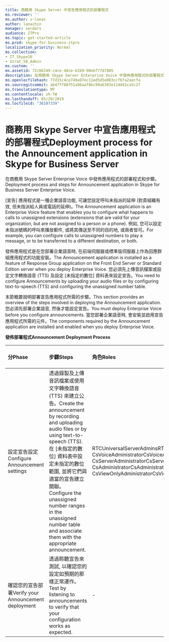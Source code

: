 ```yaml
---
title: 商務用 Skype Server 中宣告應用程式的部署程式
ms.reviewer: ''
ms.author: v-lanac
author: lanachin
manager: serdars
audience: ITPro
ms.topic: get-started-article
ms.prod: skype-for-business-itpro
localization_priority: Normal
ms.collection:
- IT_Skype16
- Strat_SB_Admin
ms.custom: ''
ms.assetid: 72c66249-c4ce-48ce-b1b9-90ebf77d7805
description: 在商務用 Skype Server Enterprise Voice 中發佈應用程式的部署程式和步驟。
ms.openlocfilehash: 77d15c4ce749a97ec11ed5d5e083ccf6fa2aecfa
ms.sourcegitcommit: ab47ff88f51a96aaf8bc99a6303e114d41ca5c2f
ms.translationtype: MT
ms.contentlocale: zh-TW
ms.lasthandoff: 05/20/2019
ms.locfileid: "36187339"
---
```

# <a name="deployment-process-for-the-announcement-application-in-skype-for-business-server"></a><span data-ttu-id="d9fe2-103">商務用 Skype Server 中宣告應用程式的部署程式</span><span class="sxs-lookup"><span data-stu-id="d9fe2-103">Deployment process for the Announcement application in Skype for Business Server</span></span>
 
<span data-ttu-id="d9fe2-104">在商務用 Skype Server Enterprise Voice 中發佈應用程式的部署程式和步驟。</span><span class="sxs-lookup"><span data-stu-id="d9fe2-104">Deployment process and steps for Announcement application in Skype for Business Server Enterprise Voice.</span></span>
  
<span data-ttu-id="d9fe2-105">[宣告] 應用程式是一種企業語音功能, 可讓您設定呼叫未指派的延伸 (對貴組織有效, 但未指派給人員或電話的延伸)。</span><span class="sxs-lookup"><span data-stu-id="d9fe2-105">The Announcement application is an Enterprise Voice feature that enables you to configure what happens to calls to unassigned extensions (extensions that are valid for your organization, but are not assigned to a person or a phone).</span></span> <span data-ttu-id="d9fe2-106">例如, 您可以設定未指派號碼的呼叫來播放郵件, 或將其傳送至不同的目的地, 或兩者皆可。</span><span class="sxs-lookup"><span data-stu-id="d9fe2-106">For example, you can configure calls to unassigned numbers to play a message, or to be transferred to a different destination, or both.</span></span>
  
<span data-ttu-id="d9fe2-107">發佈應用程式是在您部署企業語音時, 在前端伺服器或標準版伺服器上作為回應群組應用程式的功能安裝。</span><span class="sxs-lookup"><span data-stu-id="d9fe2-107">The Announcement application is installed as a feature of Response Group application on the Front End Server or Standard Edition server when you deploy Enterprise Voice.</span></span> <span data-ttu-id="d9fe2-108">您必須先上傳音訊檔案或設定文字轉換語音 (TTS) 及設定 [未指定的數位] 資料表來設定宣告。</span><span class="sxs-lookup"><span data-stu-id="d9fe2-108">You need to configure Announcements by uploading your audio files or by configuring text-to-speech (TTS) and configuring the unassigned number table.</span></span>
  
<span data-ttu-id="d9fe2-109">本節概要說明部署宣告應用程式所需的步驟。</span><span class="sxs-lookup"><span data-stu-id="d9fe2-109">This section provides an overview of the steps involved in deploying the Announcement application.</span></span> <span data-ttu-id="d9fe2-110">您必須先部署企業語音, 然後才能設定宣告。</span><span class="sxs-lookup"><span data-stu-id="d9fe2-110">You must deploy Enterprise Voice before you configure announcements.</span></span> <span data-ttu-id="d9fe2-111">當您部署企業語音時, 會安裝並啟用宣告應用程式所需的元件。</span><span class="sxs-lookup"><span data-stu-id="d9fe2-111">The components required by the Announcement application are installed and enabled when you deploy Enterprise Voice.</span></span>
  
<span data-ttu-id="d9fe2-112">**發佈部署程式**</span><span class="sxs-lookup"><span data-stu-id="d9fe2-112">**Announcement Deployment Process**</span></span>

|<span data-ttu-id="d9fe2-113">**分**</span><span class="sxs-lookup"><span data-stu-id="d9fe2-113">**Phase**</span></span>|<span data-ttu-id="d9fe2-114">**步驟**</span><span class="sxs-lookup"><span data-stu-id="d9fe2-114">**Steps**</span></span>|<span data-ttu-id="d9fe2-115">**角色**</span><span class="sxs-lookup"><span data-stu-id="d9fe2-115">**Roles**</span></span>|<span data-ttu-id="d9fe2-116">**部署檔**</span><span class="sxs-lookup"><span data-stu-id="d9fe2-116">**Deployment documentation**</span></span>|
|:-----|:-----|:-----|:-----|
|<span data-ttu-id="d9fe2-117">設定宣告設定</span><span class="sxs-lookup"><span data-stu-id="d9fe2-117">Configure Announcement settings</span></span>  <br/> | <span data-ttu-id="d9fe2-118">透過錄製及上傳音訊檔案或使用文字轉換語音 (TTS) 來建立公告。</span><span class="sxs-lookup"><span data-stu-id="d9fe2-118">Create the announcement by recording and uploading audio files or by using text-to-speech (TTS).</span></span> <br/>  <span data-ttu-id="d9fe2-119">在 [未指定的數位] 資料表中設定未指定的數位範圍, 並將它們與適當的宣告建立關聯。</span><span class="sxs-lookup"><span data-stu-id="d9fe2-119">Configure the unassigned number ranges in the unassigned number table and associate them with the appropriate announcement.</span></span> <br/> |<span data-ttu-id="d9fe2-120">RTCUniversalServerAdmins</span><span class="sxs-lookup"><span data-stu-id="d9fe2-120">RTCUniversalServerAdmins</span></span>  <br/> <span data-ttu-id="d9fe2-121">CsVoiceAdministrator</span><span class="sxs-lookup"><span data-stu-id="d9fe2-121">CsVoiceAdministrator</span></span>  <br/> <span data-ttu-id="d9fe2-122">CsServerAdministrator</span><span class="sxs-lookup"><span data-stu-id="d9fe2-122">CsServerAdministrator</span></span>  <br/> <span data-ttu-id="d9fe2-123">CsAdministrator</span><span class="sxs-lookup"><span data-stu-id="d9fe2-123">CsAdministrator</span></span>  <br/> <span data-ttu-id="d9fe2-124">CsViewOnlyAdministrator</span><span class="sxs-lookup"><span data-stu-id="d9fe2-124">CsViewOnlyAdministrator</span></span>  <br/> |[<span data-ttu-id="d9fe2-125">在商務用 Skype Server 中建立或刪除公告</span><span class="sxs-lookup"><span data-stu-id="d9fe2-125">Create or delete an announcement in Skype for Business Server</span></span>](create-an-announcement.md) <br/> [<span data-ttu-id="d9fe2-126">在商務用 Skype Server 中建立或修改未指定的數位範圍</span><span class="sxs-lookup"><span data-stu-id="d9fe2-126">Create or modify an unassigned number range in Skype for Business Server</span></span>](create-or-modify-an-unassigned-number-range.md) <br/> |
|<span data-ttu-id="d9fe2-127">確認您的宣告部署</span><span class="sxs-lookup"><span data-stu-id="d9fe2-127">Verify your Announcement deployment</span></span>  <br/> |<span data-ttu-id="d9fe2-128">透過聆聽宣告來測試, 以確認您的設定如預期的那樣正常運作。</span><span class="sxs-lookup"><span data-stu-id="d9fe2-128">Test by listening to announcements to verify that your configuration works as expected.</span></span>  <br/> |-  <br/> |[<span data-ttu-id="d9fe2-129">可選在商務用 Skype 中驗證宣告部署</span><span class="sxs-lookup"><span data-stu-id="d9fe2-129">(Optional) Verify Announcement deployment in Skype for Business</span></span>](optional-verify-announcement-deployment.md) <br/> |
   

